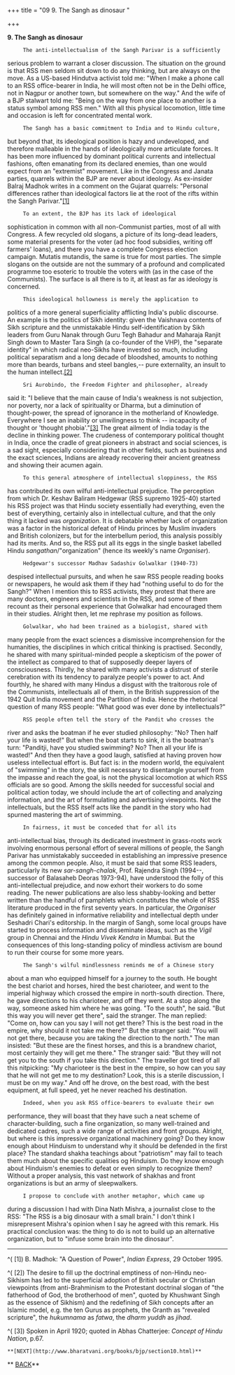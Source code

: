+++
title = "09 9. The Sangh as dinosaur "

+++
<div class="Section1">

**9. The Sangh as dinosaur**

 

         The anti-intellectualism of the Sangh Parivar is a sufficiently
serious problem to warrant a closer discussion.  The situation on the
ground is that RSS men seldom sit down to do any thinking, but are
always on the move.  As a US-based Hindutva activist told me: "When I
make a phone call to an RSS office-bearer in India, he will most often
not be in the Delhi office, not in Nagpur or another town, but somewhere
on the way."  And the wife of a BJP stalwart told me: "Being on the way
from one place to another is a status symbol among RSS men."  With all
this physical locomotion, little time and occasion is left for
concentrated mental work.

 

         The Sangh has a basic commitment to India and to Hindu culture,
but beyond that, its ideological position is hazy and undeveloped, and
therefore malleable in the hands of ideologically more articulate
forces.  It has been more influenced by dominant political currents and
intellectual fashions, often emanating from its declared enemies, than
one would expect from an "extremist" movement.  Like in the Congress and
Janata parties, quarrels within the BJP are never about ideology.  As
ex-insider Balraj Madhok writes in a comment on the Gujarat quarrels:
"Personal differences rather than ideological factors lie at the root of
the rifts within the Sangh Parivar."[\[1\]](#_edn1)

 

         To an extent, the BJP has its lack of ideological
sophistication in common with all non-Communist parties, most of all
with Congress.  A few recycled old slogans, a picture of its long-dead
leaders, some material presents for the voter (ad hoc food subsidies,
writing off farmers' loans), and there you have a complete Congress
election campaign.  Mutatis mutandis, the same is true for most
parties.  The simple slogans on the outside are not the summary of a
profound and complicated programme too esoteric to trouble the voters
with (as in the case of the Communists).  The surface is all there is to
it, at least as far as ideology is concerned. 

 

         This ideological hollowness is merely the application to
politics of a more general superficiality afflicting India's public
discourse.  An example is the politics of Sikh identity: given the
Vaishnava contents of Sikh scripture and the unmistakable Hindu
self-identification by Sikh leaders from Guru Nanak through Guru Tegh
Bahadur and Maharaja Ranjit Singh down to Master Tara Singh (a
co-founder of the VHP), the "separate identity" in which radical
neo-Sikhs have invested so much, including political separatism and a
long decade of bloodshed, amounts to nothing more than beards, turbans
and steel bangles,-- pure externality, an insult to the human
intellect.[\[2\]](#_edn2)

 

         Sri Aurobindo, the Freedom Fighter and philosopher, already
said it: "I believe that the main cause of India's weakness is not
subjection, nor poverty, nor a lack of spirituality or Dharma, but a
diminution of thought-power, the spread of ignorance in the motherland
of Knowledge.  Everywhere I see an inability or unwilingness to think --
incapacity of thought or 'thought phobia'."[\[3\]](#_edn3)  The great
ailment of India today is the decline in thinking power.  The crudeness
of contemporary political thought in India, once the cradle of great
pioneers in abstract and social sciences, is a sad sight, especially
considering that in other fields, such as business and the exact
sciences, Indians are already recovering their ancient greatness and
showing their acumen again.  

 

         To this general atmosphere of intellectual sloppiness, the RSS
has contributed its own wilful anti-intellectual prejudice.  The
perception from which Dr. Keshav Baliram Hedgewar (RSS supremo 1925-40)
started his RSS project was that Hindu society essentially had
everything, even the best of everything, certainly also in intellectual
culture, and that the only thing it lacked was *organization*.  It is
debatable whether lack of organization was a factor in the historical
defeat of Hindu princes by Muslim invaders and British colonizers, but
for the interbellum period, this analysis possibly had its merits.  And
so, the RSS put all its eggs in the single basket labelled Hindu
*sangathan*/"organization" (hence its weekly's name *Organiser*). 

 

         Hedgewar's successor Madhav Sadashiv Golwalkar (1940-73)
despised intellectual pursuits, and when he saw RSS people reading books
or newspapers, he would ask them if they had "nothing useful to do for
the Sangh?"  When I mention this to RSS activists, they protest that
there are many doctors, engineers and scientists in the RSS, and some of
them recount as their personal experience that Golwalkar had encouraged
them in their studies.  Alright then, let me rephrase my position as
follows.

 

         Golwalkar, who had been trained as a biologist, shared with
many people from the exact sciences a dismissive incomprehension for the
humanities, the disciplines in which critical thinking is practised. 
Secondly, he shared with many spiritual-minded people a skepticism of
the power of the intellect as compared to that of supposedly deeper
layers of consciousness.  Thirdly, he shared with many activists a
distrust of sterile cerebration with its tendency to paralyze people's
power to act.  And fourthly, he shared with many Hindus a disgust with
the traitorous role of the Communists, intellectuals all of them, in the
British suppression of the 1942 Quit India movement and the Partition of
India.  Hence the rhetorical question of many RSS people: "What good was
ever done by intellectuals?"

 

         RSS people often tell the story of the Pandit who crosses the
river and asks the boatman if he ever studied philosophy: "No?  Then
half your life is wasted!"  But when the boat starts to sink, it is the
boatman's turn: "Panditji, have you studied swimming?  No?  Then all
your life is wasted!"  And then they have a good laugh, satisfied at
having proven how useless intellectual effort is.  But fact is: in the
modern world, the equivalent of "swimming" in the story, the skill
necessary to disentangle yourself from the impasse and reach the goal,
is not the physical locomotion at which RSS officials are so good. 
Among the skills needed for successful social and political action
today, we should include the art of collecting and analyzing
information, and the art of formulating and advertising viewpoints.  Not
the intellectuals, but the RSS itself acts like the pandit in the story
who had spurned mastering the art of swimming.

 

         In fairness, it must be conceded that for all its
anti-intellectual bias, through its dedicated investment in grass-roots
work involving enormous personal effort of several millions of people,
the Sangh Parivar has unmistakably succeeded in establishing an
impressive presence among the common people.  Also, it must be said that
some RSS leaders, particularly its new *sar-sangh-chalak*, Prof.
Rajendra Singh (1994--, successor of Balasaheb Deoras 1973-94), have
understood the folly of this anti-intellectual prejudice, and now exhort
their workers to do some reading.  The newer publications are also less
shabby-looking and better written than the handful of pamphlets which
constitutes the whole of RSS literature produced in the first seventy
years.  In particular, the *Organiser* has definitely gained in
informative reliability and intellectual depth under Seshadri Chari's
editorship.  In the margin of Sangh, some local groups have started to
process information and disseminate ideas, such as the *Vigil* group in
Chennai and the *Hindu Vivek Kendra* in Mumbai.  But the consequences of
this long-standing policy of mindless activism are bound to run their
course for some more years.

 

         The Sangh's wilful mindlessness reminds me of a Chinese story
about a man who equipped himself for a journey to the south.  He bought
the best chariot and horses, hired the best charioteer, and went to the
imperial highway which crossed the empire in north-south direction. 
There, he gave directions to his charioteer, and off they went.  At a
stop along the way, someone asked him where he was going.  "To the
south", he said.  "But this way you will never get there", said the
stranger.  The man replied: "Come on, how can you say I will not get
there?  This is the best road in the empire, why should it not take me
there?"  But the stranger said: "You will not get there, because you are
taking the direction to the north."  The man insisted: "But these are
the finest horses, and this is a brandnew chariot, most certainly they
will get me there."  The stranger said: "But they will not get you to
the south if you take this direction."  The traveller got tired of all
this nitpicking: "My charioteer is the best in the empire, so how can
you say that he will not get me to my destination?  Look, this is a
sterile discussion, I must be on my way."  And off he drove, on the best
road, with the best equipment, at full speed, yet he never reached his
destination.

 

         Indeed, when you ask RSS office-bearers to evaluate their own
performance, they will boast that they have such a neat scheme of
character-building, such a fine organization, so many well-trained and
dedicated cadres, such a wide range of activities and front groups. 
Alright, but where is this impressive organizational machinery going? 
Do they know enough about Hinduism to understand why it should be
defended in the first place?  The standard shakha teachings about
"patriotism" may fail to teach them much about the specific qualities og
Hinduism.  Do they know enough about Hinduism's enemies to defeat or
even simply to recognize them?  Without a proper analysis, this vast
network of shakhas and front organizations is but an army of
sleepwalkers.

 

         I propose to conclude with another metaphor, which came up
during a discussion I had with Dina Nath Mishra, a journalist close to
the RSS: "The RSS is a big dinosaur with a small brain."  I don't think
I misrepresent Mishra's opinion when I say he agreed with this remark. 
His practical conclusion was: the thing to do is not to build up an
alternative organization, but to "infuse some brain into the dinosaur".

 

</div>

<div style="mso-element:endnote-list">

  

------------------------------------------------------------------------

<div id="edn1" style="mso-element:endnote">

[](#_ednref1)^(             \[1\])  B. Madhok: "A Question of Power",
*Indian Express*, 29 October 1995.

</div>

<div id="edn2" style="mso-element:endnote">

[](#_ednref2)^(             \[2\])  The desire to fill up the doctrinal
emptiness of non-Hindu neo-Sikhism has led to the superficial adoption
of British secular or Christian viewpoints (from anti-Brahminism to the
Protestant doctrinal slogan of "the fatherhood of God, the brotherhood
of men", quoted by Khushwant Singh as the essence of Sikhism) and the
redefining of Sikh concepts after an Islamic model, e.g. the ten Gurus
as prophets, the Granth as "revealed scripture", the *hukumnama* as
*fatwa*, the *dharm yuddh* as *jihad*.  

</div>

<div id="edn3" style="mso-element:endnote">

[](#_ednref3)^(             \[3\])  Spoken in April 1920; quoted in
Abhas Chatterjee: *Concept of Hindu Nation*, p.67.

 

    **[NEXT](http://www.bharatvani.org/books/bjp/section10.html)**

**    [BACK](http://www.bharatvani.org/books/bjp/section8.html)**

</div>

</div>
